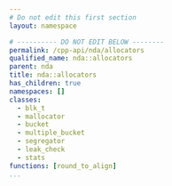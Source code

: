 ```yaml
---
# Do not edit this first section
layout: namespace

# ---------- DO NOT EDIT BELOW --------
permalink: /cpp-api/nda/allocators
qualified_name: nda::allocators
parent: nda
title: nda::allocators
has_children: true
namespaces: []
classes:
  - blk_t
  - mallocator
  - bucket
  - multiple_bucket
  - segregator
  - leak_check
  - stats
functions: [round_to_align]
...
```


